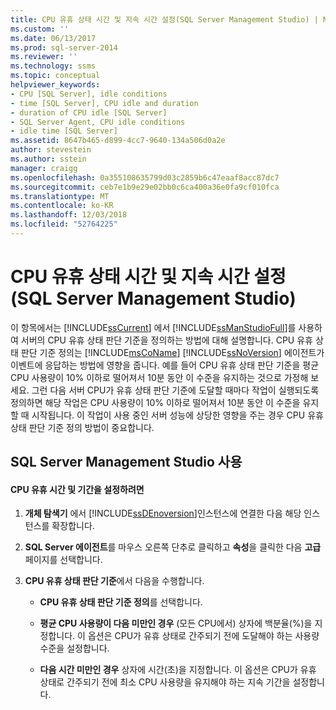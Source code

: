 ```yaml
---
title: CPU 유휴 상태 시간 및 지속 시간 설정(SQL Server Management Studio) | Microsoft 문서
ms.custom: ''
ms.date: 06/13/2017
ms.prod: sql-server-2014
ms.reviewer: ''
ms.technology: ssms
ms.topic: conceptual
helpviewer_keywords:
- CPU [SQL Server], idle conditions
- time [SQL Server], CPU idle and duration
- duration of CPU idle [SQL Server]
- SQL Server Agent, CPU idle conditions
- idle time [SQL Server]
ms.assetid: 8647b465-d899-4cc7-9640-134a506d0a2e
author: stevestein
ms.author: sstein
manager: craigg
ms.openlocfilehash: 0a355108635799d03c2859b6c47eaaf8acc87dc7
ms.sourcegitcommit: ceb7e1b9e29e02bb0c6ca400a36e0fa9cf010fca
ms.translationtype: MT
ms.contentlocale: ko-KR
ms.lasthandoff: 12/03/2018
ms.locfileid: "52764225"
---
```

# <a name="set-cpu-idle-time-and-duration-sql-server-management-studio"></a>CPU 유휴 상태 시간 및 지속 시간 설정(SQL Server Management Studio)
  이 항목에서는 [!INCLUDE[ssCurrent](../../includes/sscurrent-md.md)] 에서 [!INCLUDE[ssManStudioFull](../../includes/ssmanstudiofull-md.md)]를 사용하여 서버의 CPU 유휴 상태 판단 기준을 정의하는 방법에 대해 설명합니다. CPU 유휴 상태 판단 기준 정의는 [!INCLUDE[msCoName](../../includes/msconame-md.md)] [!INCLUDE[ssNoVersion](../../includes/ssnoversion-md.md)] 에이전트가 이벤트에 응답하는 방법에 영향을 줍니다. 예를 들어 CPU 유휴 상태 판단 기준을 평균 CPU 사용량이 10% 이하로 떨어져서 10분 동안 이 수준을 유지하는 것으로 가정해 보세요. 그런 다음 서버 CPU가 유휴 상태 판단 기준에 도달할 때마다 작업이 실행되도록 정의하면 해당 작업은 CPU 사용량이 10% 이하로 떨어져서 10분 동안 이 수준을 유지할 때 시작됩니다. 이 작업이 사용 중인 서버 성능에 상당한 영향을 주는 경우 CPU 유휴 상태 판단 기준 정의 방법이 중요합니다.  
  
##  <a name="SSMSProcedure"></a> SQL Server Management Studio 사용  
  
#### <a name="to-set-cpu-idle-time-and-duration"></a>CPU 유휴 시간 및 기간을 설정하려면  
  
1.  **개체 탐색기** 에서 [!INCLUDE[ssDEnoversion](../../includes/ssdenoversion-md.md)]인스턴스에 연결한 다음 해당 인스턴스를 확장합니다.  
  
2.  **SQL Server 에이전트**를 마우스 오른쪽 단추로 클릭하고 **속성**을 클릭한 다음 **고급** 페이지를 선택합니다.  
  
3.  **CPU 유휴 상태 판단 기준**에서 다음을 수행합니다.  
  
    -    **CPU 유휴 상태 판단 기준 정의**를 선택합니다.  
  
    -   **평균 CPU 사용량이 다음 미만인 경우** (모든 CPU에서) 상자에 백분율(%)을 지정합니다. 이 옵션은 CPU가 유휴 상태로 간주되기 전에 도달해야 하는 사용량 수준을 설정합니다.  
  
    -   **다음 시간 미만인 경우** 상자에 시간(초)을 지정합니다. 이 옵션은 CPU가 유휴 상태로 간주되기 전에 최소 CPU 사용량을 유지해야 하는 지속 기간을 설정합니다.  
  
  

